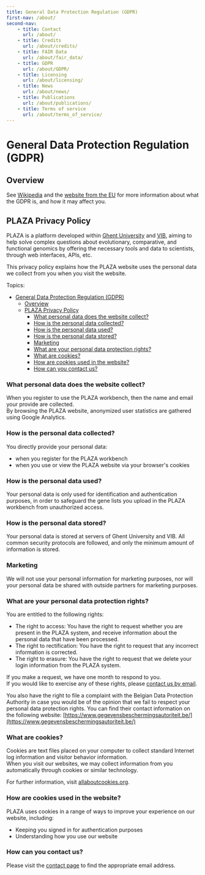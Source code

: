 ```yaml
---
title: General Data Protection Regulation (GDPR)
first-nav: /about/
second-nav:
    - title: Contact
      url: /about/
    - title: Credits
      url: /about/credits/
    - title: FAIR Data
      url: /about/fair_data/
    - title: GDPR
      url: /about/GDPR/
    - title: Licensing
      url: /about/licensing/
    - title: News
      url: /about/news/
    - title: Publications
      url: /about/publications/
    - title: Terms of service
      url: /about/terms_of_service/
---
```


# General Data Protection Regulation (GDPR)

## Overview

See [Wikipedia](https://en.wikipedia.org/wiki/General_Data_Protection_Regulation) and the [website from the EU](https://gdpr.eu/) for more information about what the GDPR is, and how it may affect you.

## PLAZA Privacy Policy

PLAZA is a platform developed within [Ghent University](https://www.ugent.be/en) and [VIB](http://www.vib.be/), aiming to help solve complex questions about evolutionary, comparative, and functional genomics by offering the necessary tools and data to scientists, through web interfaces, APIs, etc.

This privacy policy explains how the PLAZA website uses the personal data we collect from you when you visit the website.

Topics:

- [General Data Protection Regulation (GDPR)](#general-data-protection-regulation-gdpr)
  - [Overview](#overview)
  - [PLAZA Privacy Policy](#plaza-privacy-policy)
    - [What personal data does the website collect?](#what-personal-data-does-the-website-collect)
    - [How is the personal data collected?](#how-is-the-personal-data-collected)
    - [How is the personal data used?](#how-is-the-personal-data-used)
    - [How is the personal data stored?](#how-is-the-personal-data-stored)
    - [Marketing](#marketing)
    - [What are your personal data protection rights?](#what-are-your-personal-data-protection-rights)
    - [What are cookies?](#what-are-cookies)
    - [How are cookies used in the website?](#how-are-cookies-used-in-the-website)
    - [How can you contact us?](#how-can-you-contact-us)

### What personal data does the website collect?

When you register to use the PLAZA workbench, then the name and email your provide are collected.  
By browsing the PLAZA website, anonymized user statistics are gathered using Google Analytics.

### How is the personal data collected?

You directly provide your personal data:

*   when you register for the PLAZA workbench
*   when you use or view the PLAZA website via your browser's cookies

### How is the personal data used?

Your personal data is only used for identification and authentication purposes, in order to safeguard the gene lists you upload in the PLAZA workbench from unauthorized access.

### How is the personal data stored?

Your personal data is stored at servers of Ghent University and VIB. All common security protocols are followed, and only the minimum amount of information is stored.

### Marketing

We will not use your personal information for marketing purposes, nor will your personal data be shared with outside partners for marketing purposes.

### What are your personal data protection rights?

You are entitled to the following rights:

*   The right to access: You have the right to request whether you are present in the PLAZA system, and receive information about the personal data that have been processed.
*   The right to rectification: You have the right to request that any incorrect information is corrected.
*   The right to erasure: You have the right to request that we delete your login information from the PLAZA system.

If you make a request, we have one month to respond to you.  
If you would like to exercise any of these rights, please [contact us by email](/plaza/pages/contact).

You also have the right to file a complaint with the Belgian Data Protection Authority in case you would be of the opinion that we fail to respect your personal data protection rights. You can find their contact information on the following website: [https://www.gegevensbeschermingsautoriteit.be/](https://www.gegevensbeschermingsautoriteit.be/)

### What are cookies?

Cookies are text files placed on your computer to collect standard Internet log information and visitor behavior information.  
When you visit our websites, we may collect information from you automatically through cookies or similar technology.  
  
For further information, visit [allaboutcookies.org](http://allaboutcookies.org).

### How are cookies used in the website?

PLAZA uses cookies in a range of ways to improve your experience on our website, including:

*   Keeping you signed in for authentication purposes
*   Understanding how you use our website

### How can you contact us?

Please visit the [contact page](/plaza/pages/contact) to find the appropriate email address.

